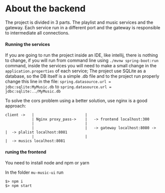 # About the backend

The project is divided in 3 parts. The playlist and music services and the gateway.
Each service run in a different port and the gateway is responsible to intermediate all connections.

#### Running the services

If you are going to run the project inside an IDE, like intellij, there is nothing to change, if you 
will run from command line using `./mvnw spring-boot:run` command, inside the services you will need
to make a small change in the `application.properties` of each service;
The project use SQLite as a database, so the DB itself is a simple .db file and to the project run 
properly change this line in the file:
`spring.datasource.url = jdbc:sqlite:MyMusic.db` to `spring.datasource.url = jdbc:sqlite:../MyMusic.db`

To solve the cors problem using a better solution, use nginx is a good approach:

```
client ->   |                       |                                   
            | Nginx proxy_pass->    |   -> frontend localhost:300       
            |                       |                                   
            |                       |   -> gateway localhost:8080 ->   |  -> plalist localhost:8081
            |                       |                                  |  -> musics localhost:8081
```

#### runing the frontend

You need to install node and npm or yarn

In the folder `mu-music-ui` run

```
$> npm i
$> npm start
```